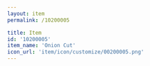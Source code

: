 ```yaml
---
layout: item
permalink: /10200005

title: Item
id: '10200005'
item_name: 'Onion Cut'
icon_url: 'item/icon/customize/00200005.png'
---
```

